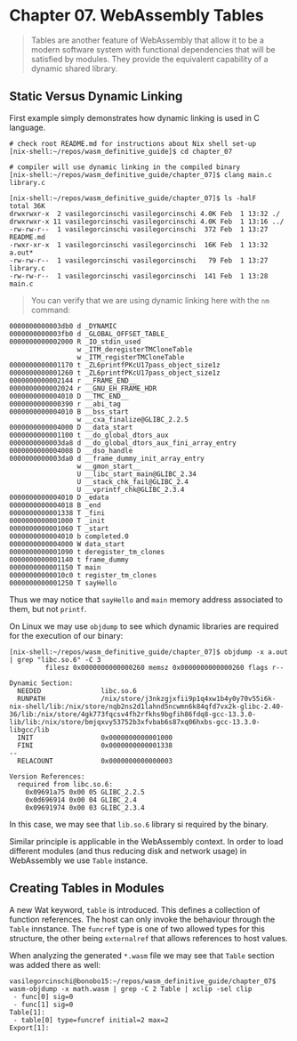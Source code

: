 # Chapter 07. WebAssembly Tables

> Tables are another feature of WebAssembly that allow it to be a modern software system with functional
> dependencies that will be satisfied by modules. They provide the equivalent capability of a dynamic
> shared library.

## Static Versus Dynamic Linking

First example simply demonstrates how dynamic linking is used in C language.

```shell
# check root README.md for instructions about Nix shell set-up
[nix-shell:~/repos/wasm_definitive_guide]$ cd chapter_07

# compiler will use dynamic linking in the compiled binary
[nix-shell:~/repos/wasm_definitive_guide/chapter_07]$ clang main.c library.c

[nix-shell:~/repos/wasm_definitive_guide/chapter_07]$ ls -halF
total 36K
drwxrwxr-x  2 vasilegorcinschi vasilegorcinschi 4.0K Feb  1 13:32 ./
drwxrwxr-x 11 vasilegorcinschi vasilegorcinschi 4.0K Feb  1 13:16 ../
-rw-rw-r--  1 vasilegorcinschi vasilegorcinschi  372 Feb  1 13:27 README.md
-rwxr-xr-x  1 vasilegorcinschi vasilegorcinschi  16K Feb  1 13:32 a.out*
-rw-rw-r--  1 vasilegorcinschi vasilegorcinschi   79 Feb  1 13:27 library.c
-rw-rw-r--  1 vasilegorcinschi vasilegorcinschi  141 Feb  1 13:28 main.c
```

> You can verify that we are using dynamic linking here with the `nm` command:

```shell
0000000000003db0 d _DYNAMIC
0000000000003fb0 d _GLOBAL_OFFSET_TABLE_
0000000000002000 R _IO_stdin_used
                 w _ITM_deregisterTMCloneTable
                 w _ITM_registerTMCloneTable
0000000000001170 t _ZL6printfPKcU17pass_object_size1z
0000000000001260 t _ZL6printfPKcU17pass_object_size1z
0000000000002144 r __FRAME_END__
0000000000002024 r __GNU_EH_FRAME_HDR
0000000000004010 D __TMC_END__
0000000000000390 r __abi_tag
0000000000004010 B __bss_start
                 w __cxa_finalize@GLIBC_2.2.5
0000000000004000 D __data_start
0000000000001100 t __do_global_dtors_aux
0000000000003da8 d __do_global_dtors_aux_fini_array_entry
0000000000004008 D __dso_handle
0000000000003da0 d __frame_dummy_init_array_entry
                 w __gmon_start__
                 U __libc_start_main@GLIBC_2.34
                 U __stack_chk_fail@GLIBC_2.4
                 U __vprintf_chk@GLIBC_2.3.4
0000000000004010 D _edata
0000000000004018 B _end
0000000000001338 T _fini
0000000000001000 T _init
0000000000001060 T _start
0000000000004010 b completed.0
0000000000004000 W data_start
0000000000001090 t deregister_tm_clones
0000000000001140 t frame_dummy
0000000000001150 T main
00000000000010c0 t register_tm_clones
0000000000001250 T sayHello
```

Thus we may notice that `sayHello` and `main` memory address associated to them, but not `printf`.

On Linux we may use `objdump` to see which dynamic libraries are required for the execution of our
binary:

```shell
[nix-shell:~/repos/wasm_definitive_guide/chapter_07]$ objdump -x a.out | grep "libc.so.6" -C 3
         filesz 0x0000000000000260 memsz 0x0000000000000260 flags r--

Dynamic Section:
  NEEDED               libc.so.6
  RUNPATH              /nix/store/j3nkzgjxfii9p1q4xw1b4y0y70v55i6k-nix-shell/lib:/nix/store/nqb2ns2d1lahnd5ncwmn6k84qfd7vx2k-glibc-2.40-36/lib:/nix/store/4gk773fqcsv4fh2rfkhs9bgfih86fdq8-gcc-13.3.0-lib/lib:/nix/store/bmjqxvy53752b3xfvbab6s87xq06hxbs-gcc-13.3.0-libgcc/lib
  INIT                 0x0000000000001000
  FINI                 0x0000000000001338
--
  RELACOUNT            0x0000000000000003

Version References:
  required from libc.so.6:
    0x09691a75 0x00 05 GLIBC_2.2.5
    0x0d696914 0x00 04 GLIBC_2.4
    0x09691974 0x00 03 GLIBC_2.3.4
```

In this case, we may see that `lib.so.6` library si required by the binary.

Similar principle is applicable in the WebAssembly context. In order to load different modules (and thus reducing disk and network usage)
in WebAssembly we use `Table` instance.

## Creating Tables in Modules

A new Wat keyword, `table` is introduced. This defines a collection of function references. The host can only
invoke the behaviour through the `Table` innstance. The `funcref` type is one of two allowed types for
this structure, the other being `externalref` that allows references to host values.

When analyzing the generated `*.wasm` file we may see that `Table` section was added there as well:

```shell
vasilegorcinschi@bonobo15:~/repos/wasm_definitive_guide/chapter_07$ wasm-objdump -x math.wasm | grep -C 2 Table | xclip -sel clip
 - func[0] sig=0
 - func[1] sig=0
Table[1]:
 - table[0] type=funcref initial=2 max=2
Export[1]:
```
